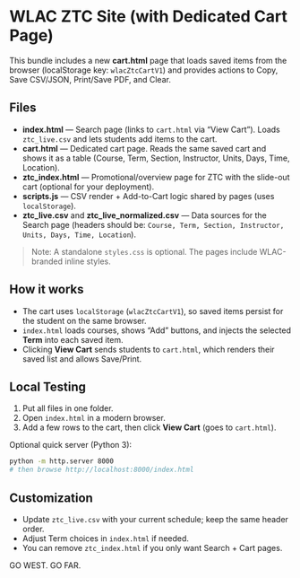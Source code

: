 # WLAC ZTC Site (with Dedicated Cart Page)

This bundle includes a new **cart.html** page that loads saved items from the browser (localStorage key: `wlacZtcCartV1`) and provides actions to Copy, Save CSV/JSON, Print/Save PDF, and Clear.

## Files
- **index.html** — Search page (links to `cart.html` via “View Cart”). Loads `ztc_live.csv` and lets students add items to the cart.
- **cart.html** — Dedicated cart page. Reads the same saved cart and shows it as a table (Course, Term, Section, Instructor, Units, Days, Time, Location).
- **ztc_index.html** — Promotional/overview page for ZTC with the slide-out cart (optional for your deployment).
- **scripts.js** — CSV render + Add-to-Cart logic shared by pages (uses `localStorage`).
- **ztc_live.csv** and **ztc_live_normalized.csv** — Data sources for the Search page (headers should be: `Course, Term, Section, Instructor, Units, Days, Time, Location`).

> Note: A standalone `styles.css` is optional. The pages include WLAC-branded inline styles.

## How it works
- The cart uses `localStorage` (`wlacZtcCartV1`), so saved items persist for the student on the same browser.
- `index.html` loads courses, shows “Add” buttons, and injects the selected **Term** into each saved item.
- Clicking **View Cart** sends students to `cart.html`, which renders their saved list and allows Save/Print.

## Local Testing
1. Put all files in one folder.
2. Open `index.html` in a modern browser.
3. Add a few rows to the cart, then click **View Cart** (goes to `cart.html`).

Optional quick server (Python 3):
```bash
python -m http.server 8000
# then browse http://localhost:8000/index.html
```

## Customization
- Update `ztc_live.csv` with your current schedule; keep the same header order.
- Adjust Term choices in `index.html` if needed.
- You can remove `ztc_index.html` if you only want Search + Cart pages.

GO WEST. GO FAR.
